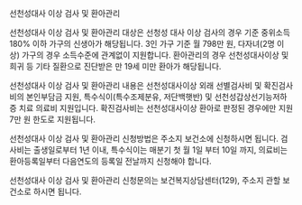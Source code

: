 선천성대사 이상 검사 및 환아관리

선천성대사 이상 검사 및 환아관리 대상은 선청성 대사 이상 검사의 경우 기준 중위소득 180% 이하 가구의 신생아가 해당됩니다. 3인 가구 기준 월 798만 원, 다자녀(2명 이상) 가구의 경우 소득수준에 관계없이 지원합니다.
환아관리의 경우 선천성대사이상 및 희귀 등 기타 질환으로 진단받은 만 19세 미만 환아가 해당됩니다.

선천성대사 이상 검사 및 환아관리 내용은 선천성대사이상 외래 선별검사비 및 확진검사비의 본인부담금 지원, 특수식이(특수조제분유, 저단백햇반) 및 선천성갑상선기능저하증 치료 의료비 지원입니다.
확진검사비는 선천성대사이상 환아로 판정된 경우에만 지원 7만 원 한도로 지원됩니다.

선천성대사 이상 검사 및 환아관리 신청방법은 주소지 보건소에 신청하시면 됩니다.
검사비는 출생일로부터 1년 이내, 특수식이는 매분기 첫 월 1일 부터 10일 까지, 의료비는 환아등록일부터 다음연도의 등록일 전날까지 신청해야 합니다.

선천성대사 이상 검사 및 환아관리 신청문의는 보건복지상담센터(129), 주소지 관할 보건소로 하시면 됩니다.